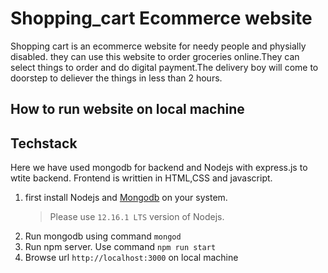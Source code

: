 # Shopping_cart Ecommerce website

Shopping cart is an ecommerce website for needy people and physially  disabled. they can use this website to order groceries online.They can select things to order and do digital payment.The delivery boy will come to doorstep to deliever the things in  less than 2 hours.

## How to run website on local machine

## Techstack
Here we have used mongodb for backend and Nodejs with express.js to wtite backend. Frontend is writtien in HTML,CSS and javascript.

1. first install Nodejs and [Mongodb]([https://www.mongodb.com/](https://www.mongodb.com/)) on your system.
   > Please use `12.16.1 LTS` version of Nodejs.
2. Run mongodb using command `mongod`
3. Run npm server. Use command `npm run start`
4. Browse url `http://localhost:3000` on local machine
